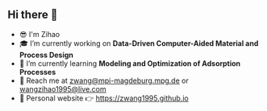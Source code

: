 ## Hi there :wave:
- :sunglasses: I'm Zihao
- :mortar_board: I’m currently working on **Data-Driven Computer-Aided Material and Process Design**
- :bookmark_tabs: I’m currently learning **Modeling and Optimization of Adsorption Processes**
- :e-mail: Reach me at zwang@mpi-magdeburg.mpg.de or wangzihao1995@live.com
- :eyes: Personal website 👉 https://zwang1995.github.io
